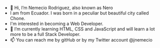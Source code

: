 - 👋 Hi, I’m Nemecio Rodriguez, also known as Nero 
-  I am from Ecuador. I was born in a peculiar but beautiful city called Chone.
-  I'm interested in becoming a Web Developer.
- 🌱 I’m currently learning HTML, CSS and JavaScript and will learn a lot more to be a full Stack Developer.
- 📫 You can reach me by gitHub or by my Twitter account @jnemecio

<!---
jner0/jner0 is a ✨ special ✨ repository because its `README.md` (this file) appears on your GitHub profile.
You can click the Preview link to take a look at your changes.
--->
